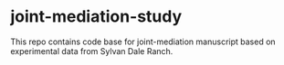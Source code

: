# joint-mediation-study
 This repo contains code base for joint-mediation manuscript based on experimental data from Sylvan Dale Ranch.
